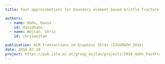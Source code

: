 ```yaml
---
title: Fast approximations for boundary element based brittle fracture simulation

authors:
  - name: Hahn, David
    id: davidhahn
  - name: Wojtan, Chris
    id: chriswojtan

publication: ACM Transactions on Graphics 35(4) (SIGGRAPH 2016)
date: 2016-07-10
project: https://pub.ista.ac.at/group_wojtan/projects/2016_Hahn_FastFracture
---
```


